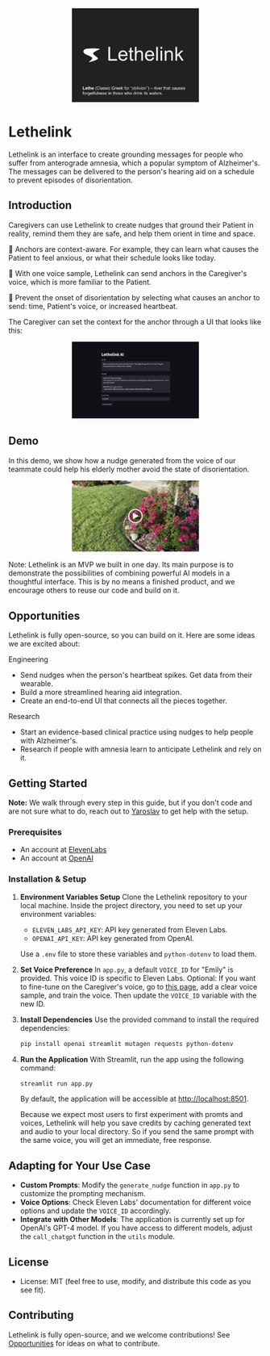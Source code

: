 <div align="center">
 <img src="public/logo_with_footnote.png" alt="alt text" width="50%" />
</div>

# Lethelink

Lethelink is an interface to create grounding messages for people who suffer from anterograde amnesia, which a popular symptom of Alzheimer's. The messages can be delivered to the person's hearing aid on a schedule to prevent episodes of disorientation.

## Introduction

Caregivers can use Lethelink to create nudges that ground their Patient in reality, remind them they are safe, and help them orient in time and space. 

🌿 Anchors are context-aware. For example, they can learn what causes the Patient to feel anxious, or what their schedule looks like today.

🌿 With one voice sample, Lethelink can send anchors in the Caregiver's voice, which is more familiar to the Patient.

🌿 Prevent the onset of disorientation by selecting what causes an anchor to send: time, Patient's voice, or increased heartbeat.

The Caregiver can set the context for the anchor through a UI that looks like this:

<div align="center">
 <img src="public/ui.png" alt="alt text" width="50%" />
</div>

## Demo
 
In this demo, we show how a nudge generated from the voice of our teammate could help his elderly mother avoid the state of disorientation. 

<div align="center">
    <a href="https://youtu.be/kUsAV1t3ieg">
        <img src="public/demo.png" alt="Video thumbnail" width="50%" />
    </a>
</div>

Note: Lethelink is an MVP we built in one day. Its main purpose is to demonstrate the possibilities of combining powerful AI models in a thoughtful interface. This is by no means a finished product, and we encourage others to reuse our code and build on it.

## Opportunities

Lethelink is fully open-source, so you can build on it. Here are some ideas we are excited about:

Engineering
- Send nudges when the person's heartbeat spikes. Get data from their wearable.
- Build a more streamlined hearing aid integration.
- Create an end-to-end UI that connects all the pieces together.

Research
- Start an evidence-based clinical practice using nudges to help people with Alzheimer's.
- Research if people with amnesia learn to anticipate Lethelink and rely on it.

## Getting Started

**Note:** We walk through every step in this guide, but if you don't code and are not sure what to do, reach out to [Yaroslav](https://twitter.com/TheSlavant) to get help with the setup.

### Prerequisites

- An account at [ElevenLabs](https://elevenlabs.io/)
- An account at [OpenAI](https://platform.openai.com/overview)

### Installation & Setup

1. **Environment Variables Setup**
   Clone the Lethelink repository to your local machine. Inside the project directory, you need to set up your environment variables:

   - `ELEVEN_LABS_API_KEY`: API key generated from Eleven Labs.
   - `OPENAI_API_KEY`: API key generated from OpenAI.

   Use a `.env` file to store these variables and `python-dotenv` to load them.

2. **Set Voice Preference**
   In `app.py`, a default `VOICE_ID` for "Emily" is provided. This voice ID is specific to Eleven Labs. 
   Optional: If you want to fine-tune on the Caregiver's voice, go to [this page](https://elevenlabs.io/voice-lab), add a clear voice sample, and train the voice. Then update the `VOICE_ID` variable with the new ID.

3. **Install Dependencies**
   Use the provided command to install the required dependencies:
   ```bash
   pip install openai streamlit mutagen requests python-dotenv
   ```

4. **Run the Application**
   With Streamlit, run the app using the following command:
   ```bash
   streamlit run app.py
   ```

   By default, the application will be accessible at [http://localhost:8501](http://localhost:8501). 

   Because we expect most users to first experiment with promts and voices, Lethelink will help you save credits by caching generated text and audio to your local directory. So if you send the same prompt with the same voice, you will get an immediate, free response.

## Adapting for Your Use Case

- **Custom Prompts**: Modify the `generate_nudge` function in `app.py` to customize the prompting mechanism.
- **Voice Options**: Check Eleven Labs' documentation for different voice options and update the `VOICE_ID` accordingly.
- **Integrate with Other Models**: The application is currently set up for OpenAI's GPT-4 model. If you have access to different models, adjust the `call_chatgpt` function in the `utils` module.

## License

- License: MIT (feel free to use, modify, and distribute this code as you see fit).

## Contributing

Lethelink is fully open-source, and we welcome contributions! See [Opportunities](#opportunities) for ideas on what to contribute.

